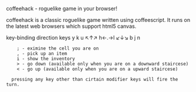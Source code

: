 coffeehack - roguelike game in your browser!

coffeehack is a classic roguelike game written using coffeescript.
It runs on the latest web browsers which support html5 canvas.

key-binding
        direction keys
        y k u
         ↖↑↗
        h←.→l
         ↙↓↘
        b j n
        
        ; - eximine the cell you are on
        , - pick up an item
        i - show the inventory
        > - go down (available only when you are on a downward staircese)
        < - go up (available only when you are on a upward staircese)

      pressing any key other than cirtain modifier keys will fire the turn.
